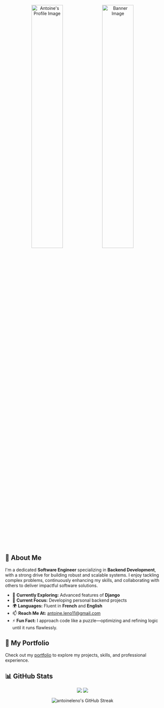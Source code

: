<p align="center">
  <img src="https://avatars.githubusercontent.com/u/9984201?v=4" alt="Antoine's Profile Image" width="45%" />
  <img src="https://res.cloudinary.com/dha9n3uwa/image/upload/fl_preserve_transparency/v1746473712/Final_version_goszxq.jpg?_s=public-apps" alt="Banner Image" width="45%" />
</p>

## 🚀 About Me

I'm a dedicated **Software Engineer** specializing in **Backend Development**, with a strong drive for building robust and scalable systems. I enjoy tackling complex problems, continuously enhancing my skills, and collaborating with others to deliver impactful software solutions.

- 🌱 **Currently Exploring:** Advanced features of **Django**
- 🔭 **Current Focus:** Developing personal backend projects
- 🌍 **Languages:** Fluent in **French** and **English**
- 📫 **Reach Me At:** [antoine.leno11@gmail.com](mailto:antoine.leno11@gmail.com)
- ⚡ **Fun Fact:** I approach code like a puzzle—optimizing and refining logic until it runs flawlessly.

## 📁 My Portfolio

Check out my [portfolio](https://lenoantoine.vercel.app/) to explore my projects, skills, and professional experience.

## 📊 GitHub Stats

<p align="center">
  <img src="https://github-profile-summary-cards.vercel.app/api/cards/stats?username=antoineleno&theme=github_dark" />
  <img src="https://github-profile-summary-cards.vercel.app/api/cards/repos-per-language?username=antoineleno&theme=github_dark" />
</p>

<div align="center">
  <img src="https://github-readme-streak-stats.herokuapp.com/?user=antoineleno&theme=radical" alt="antoineleno's GitHub Streak" />
</div>
